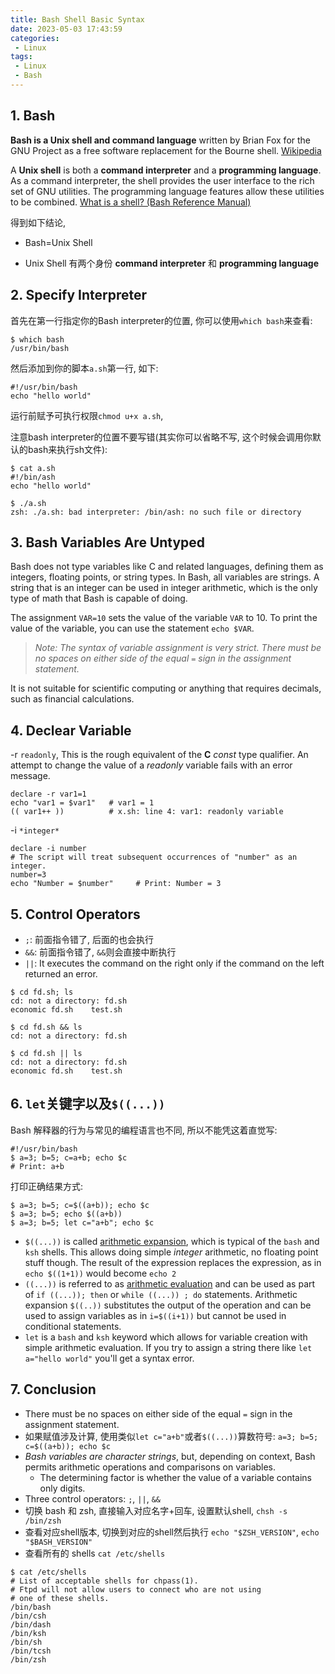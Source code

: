 ```yaml
---
title: Bash Shell Basic Syntax
date: 2023-05-03 17:43:59
categories:
 - Linux
tags:
 - Linux
 - Bash
---
```


## 1. Bash

**Bash is a Unix shell and command language** written by Brian Fox for the GNU Project as a free software replacement for the Bourne shell. [Wikipedia](https://en.wikipedia.org/wiki/Bash_(Unix_shell)) 

A **Unix shell** is both a **command interpreter** and a **programming language**. As a command interpreter, the shell provides the user interface to the rich set of GNU utilities. The programming language features allow these utilities to be combined.  [What is a shell? (Bash Reference Manual)](https://www.gnu.org/software/bash/manual/html_node/What-is-a-shell_003f.html) 

得到如下结论, 

- Bash=Unix Shell

- Unix Shell 有两个身份 **command interpreter** 和 **programming language**

## 2. Specify Interpreter

首先在第一行指定你的Bash interpreter的位置, 你可以使用`which bash`来查看:

```shell
$ which bash
/usr/bin/bash
```

然后添加到你的脚本`a.sh`第一行, 如下:

```shell
#!/usr/bin/bash
echo "hello world"
```

运行前赋予可执行权限`chmod u+x a.sh`, 

注意bash interpreter的位置不要写错(其实你可以省略不写, 这个时候会调用你默认的bash来执行sh文件):

```shell
$ cat a.sh 
#!/bin/ash
echo "hello world"

$ ./a.sh 
zsh: ./a.sh: bad interpreter: /bin/ash: no such file or directory
```

## 3. Bash Variables Are Untyped

Bash does not type variables like C and related languages, defining them as integers, floating points, or string types. In Bash, all variables are strings. A string that is an integer can be used in integer arithmetic, which is the only type of math that Bash is capable of doing. 

The assignment `VAR=10` sets the value of the variable `VAR` to 10. To print the value of the variable, you can use the statement `echo $VAR`. 

> *Note: The syntax of variable assignment is very strict. There must be no spaces on either side of the equal `=` sign in the assignment statement.*

It is not suitable for scientific computing or anything that requires decimals, such as financial calculations. 

## 4. Declear Variable

-r `readonly`, This is the rough equivalent of the **C** *const* type qualifier. An attempt to change the value of a *readonly* variable fails with an error message.

 ```shell
 declare -r var1=1
 echo "var1 = $var1"   # var1 = 1
 (( var1++ ))          # x.sh: line 4: var1: readonly variable
 ```

-i `*integer*`

```shell
declare -i number
# The script will treat subsequent occurrences of "number" as an integer.		
number=3
echo "Number = $number"     # Print: Number = 3
```

## 5. Control Operators

- `;`: 前面指令错了, 后面的也会执行
- `&&`: 前面指令错了, `&&`则会直接中断执行
-  `||`: It executes the command on the right only if the command on the left returned an error.

```shell
$ cd fd.sh; ls
cd: not a directory: fd.sh
economic fd.sh    test.sh

$ cd fd.sh && ls
cd: not a directory: fd.sh

$ cd fd.sh || ls
cd: not a directory: fd.sh
economic fd.sh    test.sh
```

## 6. `let`关键字以及`$((...))`

Bash 解释器的行为与常见的编程语言也不同, 所以不能凭这着直觉写:

```shell
#!/usr/bin/bash
$ a=3; b=5; c=a+b; echo $c
# Print: a+b 
```

打印正确结果方式:

```shell
$ a=3; b=5; c=$((a+b)); echo $c     
$ a=3; b=5; echo $((a+b))
$ a=3; b=5; let c="a+b"; echo $c
```

- `$((...))` is called [arithmetic expansion](http://pubs.opengroup.org/onlinepubs/009695399/utilities/xcu_chap02.html#tag_02_06_04), which is typical of the `bash` and `ksh` shells. This allows doing simple *integer* arithmetic, no floating point stuff though. The result of the expression replaces the expression, as in `echo $((1+1))` would become `echo 2`
- `((...))` is referred to as [arithmetic evaluation](https://wiki-dev.bash-hackers.org/syntax/ccmd/arithmetic_eval) and can be used as part of `if ((...)); then` or `while ((...)) ; do` statements. Arithmetic expansion `$((..))` substitutes the output of the operation and can be used to assign variables as in `i=$((i+1))` but cannot be used in conditional statements.
- `let` is a `bash` and `ksh` keyword which allows for variable creation with simple arithmetic evaluation. If you try to assign a string there like `let a="hello world"` you'll get a syntax error.

## 7. Conclusion

- There must be no spaces on either side of the equal `=` sign in the assignment statement.
- 如果赋值涉及计算, 使用类似`let c="a+b"`或者`$((...))`算数符号: `a=3; b=5; c=$((a+b)); echo $c `
- *Bash variables are character strings*, but, depending on context, Bash permits arithmetic operations and comparisons on variables. 
  - The determining factor is whether the value of a variable contains only digits.
- Three control operators: `;`, `||`, `&&`
- 切换 bash 和 zsh, 直接输入对应名字+回车, 设置默认shell, `chsh -s /bin/zsh`
- 查看对应shell版本, 切换到对应的shell然后执行 `echo "$ZSH_VERSION"`, `echo "$BASH_VERSION"`
- 查看所有的 shells `cat /etc/shells`

```shell
$ cat /etc/shells      
# List of acceptable shells for chpass(1).
# Ftpd will not allow users to connect who are not using
# one of these shells.
/bin/bash
/bin/csh
/bin/dash
/bin/ksh
/bin/sh
/bin/tcsh
/bin/zsh
```



